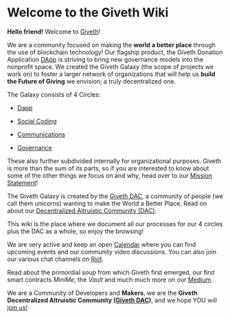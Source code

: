 # Welcome to the Giveth Wiki

**Hello friend!** Welcome to [Giveth](http://giveth.io)!

We are a community focused on making the **world a better place** through the use of blockchain technology! Our flagship product, the Giveth Donation Application [DApp](https://giveth.io/#dapp) is striving to bring new governance models into the nonprofit space. We created the Giveth Galaxy (the scope of projects we work on) to foster a larger network of organizations that will help us **build the Future of Giving** we envision; a truly decentralized one.

The Galaxy consists of 4 Circles:

* [Dapp](../dapp)

* [Social Coding](../social-coding)

* [Communications](../communications)

* [Governance](../governance)

These also further subdivided internally for organizational purposes. Giveth is more than the sum of its parts, so if you are interested to know about some of the other things we focus on and why, head over to our [Mission Statement](./dac/mission/)!

The Giveth Galaxy is created by the [Giveth DAC](../dac), a community of people (we call them unicorns) wanting to make the World a Better Place. Read on about our [Decentralized Altruistic Community (DAC)](../dac).

This wiki is the place where we document all our processes for our 4 circles plus the DAC as a whole, so enjoy the browsing!  

We are very active and keep an open [Calendar](../dac/calendar/) where you can find upcoming events and our community video discussions. You can also join our various chat channels on [Riot](https://riot.im/app/#/group/+giveth:matrix.org).

Read about the primordial soup from which Giveth first emerged, our first smart contracts *MiniMe*, the *Vault* and much much more on our [Medium](https://medium.com/giveth).


We are a Community of Developers and **Makers**, we are the **Giveth Decentralized Altruistic Community ([Giveth DAC](https://giveth.io/#dac))**, and we hope YOU will [join us!](http://join.giveth.io)

